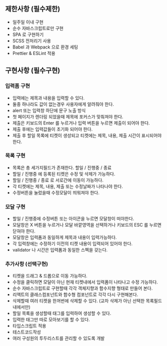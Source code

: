 ## 제한사항 (필수제한)

- 일주일 이내 구현
- 순수 자바스크립트로만 구현
- SPA 로 구현하기
- SCSS 전처리기 사용
- Babel 과 Webpack 으로 환경 세팅
- Prettier & ESLint 적용



## 구현사항 (필수구현)

### 입력폼 구현

- 입력에는 제목과 내용을 입력할 수 있다.
- 둘중 하나라도 값이 없는경우 사용자에게 알려줘야 한다.
- alert 또는 입력창 하단에 문구 노출 방식
- 첫 페이지가 렌더링 되었을때 제목에 포커스가 맞춰져야 한다.
- 제출은 키보드의 Enter 를 누르거나 입력 버튼을 누르면 제출이 되어야 한다.
- 제출 후에는 입력값들이 초기화 되어야 한다.
- 제출 후 할일 목록에 티켓이 생성되고 티켓에는 제목, 내용, 제출 시간이 표시되어야 한다.

 

### 목록 구현

- 목록은 총 세가지필드가 존재한다. 할일 / 진행중 / 종료
- 할일 / 진행중 에 등록된 티켓은 수정 및 삭제가 가능하다.
- 할일 / 진행중 / 종료 로 서로간에 이동이 가능하다.
- 각 티켓에는 제목, 내용, 제출 또는 수정날짜가 나타나야 한다.
- 수정버튼을 눌렀을때 수정모달이 띄워져야 한다.

 

### 모달 구현

- 할일 / 진행중에 수정버튼 또는 아이콘을 누르면 모달창이 떠야한다.
- 모달창은 X 버튼을 누르거나 모달 바깥영역을 선택하거나 키보드의 ESC 를 누르면 닫혀야 한다.
- 모달창은 입력폼과 동일하게 제목과 내용이 입력가능하다.
- 각 입력창에는 수정하기 이전의 티켓 내용이 입력되어 있어야 한다.
- validator 나 시간은 입력폼과 동일한 스펙을 갖는다.

 

### 추가사항 (선택구현)

- 티켓을 드래그 & 드롭으로 이동 가능하다.
- 수정을 클릭하면 모달이 아닌 현재 티켓내에서 입력폼이 나타나고 수정 가능하다.
- 순수 자바스크립트로 구현할때 각각 객체지향과 함수지향 형태로 만들어 본다.
- 리액트의 클래스컴포넌트와 함수형 컴포넌트로 각각 다시 구현해본다.
- 삭제할때 여러 티켓을 한꺼번에 삭제할 수 있다. (교차 삭제가 아닌 선택한 목록필드 내에서만)
- 할일 목록을 생성할때 태그를 입력하여 생성할 수 있다.
- 입력한 태그만 따로 모아보기를 할 수 있다.
- 타입스크립트 적용
- 테스트코드작성
- 여러 구성원의 투두리스트를 관리할 수 있도록 개발